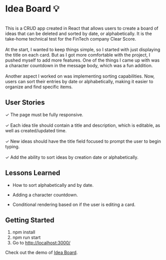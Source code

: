 # Idea Board  :bulb:
<br>
This is a CRUD app created in React that allows users to create a board of ideas that can be deleted and sorted by date, or alphabetically. It is the take-home technical test for the FinTech company Clear Score.
</br>
</br>
At the start, I wanted to keep things simple, so I started with just displaying the title on each card. But as I got more comfortable with the project, I pushed myself to add more features. One of the things I came up with was a character countdown in the message body, which was a fun addition.
</br>
</br>
Another aspect I worked on was implementing sorting capabilities. Now, users can sort their entries by date or alphabetically, making it easier to organize and find specific items.

## User Stories
&check;  The page must be fully responsive.
</br>
</br>
&check;  Each idea tile should contain a title and description, which is editable, as well as created/updated time.
</br>
</br>
&check;  New ideas should have the title field focused to prompt the user to begin typing.
</br>
</br>
&check;  Add the ability to sort ideas by creation date or alphabetically.


## Lessons Learned
- How to sort alphabetically and by date.

- Adding a character countdown.

- Conditional rendering based on if the user is editing a card.

## Getting Started

1.  npm install
2.  npm run start
3.  Go to [http://localhost:3000/
](http://localhost:3000/)

Check out the demo of [Idea Board]([https://pomodoro-ts-one.vercel.app/](https://idea-board-2-0.vercel.app/)https://idea-board-2-0.vercel.app/).






